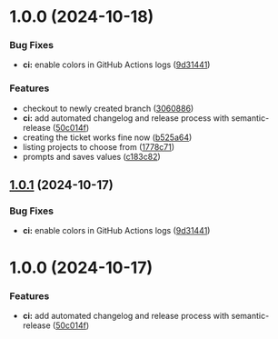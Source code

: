 # 1.0.0 (2024-10-18)


### Bug Fixes

* **ci:** enable colors in GitHub Actions logs ([9d31441](https://github.com/tiriana/git-jira-fast-ticket/commit/9d3144177a602346fa68f689ec1fb203226fe53b))


### Features

* checkout to newly created branch ([3060886](https://github.com/tiriana/git-jira-fast-ticket/commit/306088643810a7554ec9ec6a7b0118a9fa5eaae6))
* **ci:** add automated changelog and release process with semantic-release ([50c014f](https://github.com/tiriana/git-jira-fast-ticket/commit/50c014fd90f9538ca6e1c538fc4a1f86f8d6f579))
* creating the ticket works fine now ([b525a64](https://github.com/tiriana/git-jira-fast-ticket/commit/b525a64ec6f57a1c43dcc953347637cd855f6de1))
* listing projects to choose from ([1778c71](https://github.com/tiriana/git-jira-fast-ticket/commit/1778c716813b28b65c6629dd55f40b2562f2efbf))
* prompts and saves values ([c183c82](https://github.com/tiriana/git-jira-fast-ticket/commit/c183c825c9ea313b7fd39a09f8ae4b298723764c))

## [1.0.1](https://github.com/tiriana/git-jira-fast-ticket/compare/v1.0.0...v1.0.1) (2024-10-17)

### Bug Fixes

- **ci:** enable colors in GitHub Actions logs ([9d31441](https://github.com/tiriana/git-jira-fast-ticket/commit/9d3144177a602346fa68f689ec1fb203226fe53b))

# 1.0.0 (2024-10-17)

### Features

- **ci:** add automated changelog and release process with semantic-release ([50c014f](https://github.com/tiriana/git-jira-fast-ticket/commit/50c014fd90f9538ca6e1c538fc4a1f86f8d6f579))
